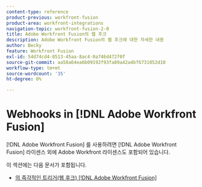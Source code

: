 ```yaml
---
content-type: reference
product-previous: workfront-fusion
product-area: workfront-integrations
navigation-topic: workfront-fusion-2-0
title: Adobe Workfront Fusion의 웹 후크
description: Adobe Workfront Fusion의 웹 후크에 대한 자세한 내용
author: Becky
feature: Workfront Fusion
exl-id: 54d74cd4-8513-45aa-8ac4-0a746d472f0f
source-git-commit: aa58a64ea6b09192f93fa89a42a4bf6731052d10
workflow-type: tm+mt
source-wordcount: '35'
ht-degree: 0%

---
```


# Webhooks in [!DNL Adobe Workfront Fusion]

[!DNL Adobe Workfront Fusion] 를 사용하려면 [!DNL Adobe Workfront Fusion] 라이센스 외에 Adobe Workfront 라이센스도 포함되어 있습니다.

이 섹션에는 다음 문서가 포함됩니다.

* [의 즉각적인 트리거(웹 후크) [!DNL Adobe Workfront Fusion]](../../workfront-fusion/webhooks/instant-triggers-webhooks.md)
